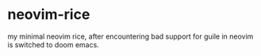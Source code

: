 # neovim-rice
my minimal neovim rice, after encountering bad support for guile in neovim is switched to doom emacs.
